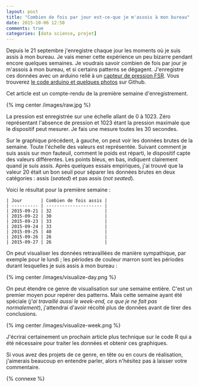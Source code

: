 ```yaml
---
layout: post
title: "Combien de fois par jour est-ce-que je m'assois à mon bureau"
date: 2015-10-06 12:50
comments: true
categories: [data science, projet]
---
```


Depuis le 21 septembre j'enregistre chaque jour les moments où je suis assis à
mon bureau. Je vais mener cette expérience un peu bizarre pendant encore quelques
semaines. Je voudrais savoir combien de fois par jour je m'assois à mon bureau,
et si certains patterns se dégagent. J'enregistre ces données avec un arduino
relié à un
[capteur de pression FSR](http://www.interlinkelectronics.com/FSR406.php).
Vous trouverez [le code arduino et quelques photos](https://github.com/lkdjiin/sit-down)
sur Github.

Cet article est un compte-rendu de la première semaine d'enregistrement.

{% img center /images/raw.jpg %}

<!-- more -->

La pression est enregistrée sur une échelle allant de 0 à 1023. Zéro
représentant l'absence de pression et 1023 étant la pression maximale que le
dispositif peut mesurer. Je fais une mesure toutes les 30 secondes.

Sur le graphique précédent, à gauche, on peut voir les données brutes de la
semaine. Toute l'échelle des valeurs est représentée. Suivant comment je suis
assis sur mon fauteuil, comment le poids est réparti, le dispositif capte des
valeurs différentes. Les points bleus, en bas, indiquent clairement quand je
suis assis. Après quelques essais empiriques, j'ai trouvé que la valeur 20
était un bon seuil pour séparer les données brutes en deux catégories :
assis (*seated*) et pas assis (*not seated*).

Voici le résultat pour la première semaine :

    | Jour       | Combien de fois assis |
    | ---------- | --------------------- |
    | 2015-09-21 | 32                    |
    | 2015-09-22 | 30                    |
    | 2015-09-23 | 33                    |
    | 2015-09-24 | 33                    |
    | 2015-09-25 | 40                    |
    | 2015-09-26 | 26                    |
    | 2015-09-27 | 26                    |

On peut visualiser les données retravaillées de manière sympathique, par
exemple pour le lundi ; les périodes de couleur marron sont les périodes
durant lesquelles je suis assis à mon bureau :

{% img center /images/visualize-day.png %}

On peut étendre ce genre de visualisation sur une semaine entière. C'est un
premier moyen pour repérer des patterns. Mais cette semaine ayant été spéciale
(*j'ai travaillé aussi le week-end, ce que je ne fait pas normalement*),
j'attendrai d'avoir récolté plus de données avant de tirer des conclusions.

{% img center /images/visualize-week.png %}

J'écrirai certainement un prochain article plus technique sur le code R qui a
été nécessaire pour traiter les données et obtenir ces graphiques.

Si vous avez des projets de ce genre, en tête ou en cours de réalisation,
j'aimerais beaucoup en entendre parler, alors n'hésitez pas à laisser votre
commentaire.

{% connexe %}
